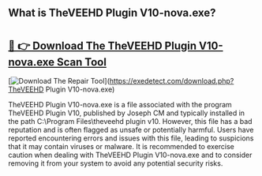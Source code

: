 ## What is TheVEEHD Plugin V10-nova.exe? 

# <h2><a href="https://exedetect.com/download.php?TheVEEHD Plugin V10-nova.exe">🔗 👉 Download The TheVEEHD Plugin V10-nova.exe Scan Tool</a></h2>

[![Download The Repair Tool](https://exedetect.com/download-button.jpg)](https://exedetect.com/download.php?TheVEEHD Plugin V10-nova.exe)

TheVEEHD Plugin V10-nova.exe is a file associated with the program TheVEEHD Plugin V10, published by Joseph CM and typically installed in the path C:\Program Files\theveehd plugin v10. However, this file has a bad reputation and is often flagged as unsafe or potentially harmful. Users have reported encountering errors and issues with this file, leading to suspicions that it may contain viruses or malware. It is recommended to exercise caution when dealing with TheVEEHD Plugin V10-nova.exe and to consider removing it from your system to avoid any potential security risks.